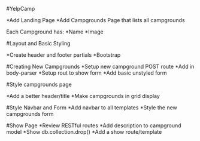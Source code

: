 #YelpCamp

*Add Landing Page
*Add Campgrounds Page that lists all campgrounds

Each Campground has:
*Name
*Image


#Layout and Basic Styling

*Create header and footer partials
*Bootstrap

#Creating New Campgrounds
*Setup new campground POST route
*Add in body-parser
*Setup rout to show form
*Add basic unstyled form

#Style campgrounds page

*Add a better header/title
*Make campgrounds in grid display

#Style Navbar and Form
*Add navbar to all templates
*Style the new campgrounds form

#Show Page
*Review RESTful routes
*Add description to campground model
*Show db.collection.drop()
*Add a show route/template
